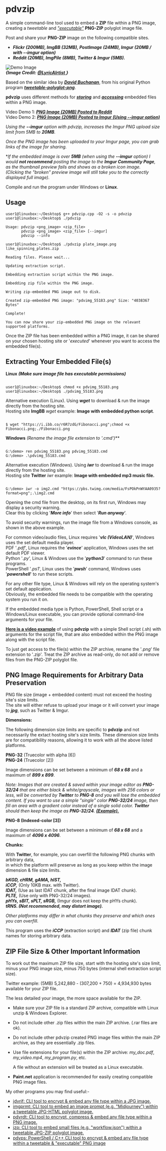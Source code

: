 # pdvzip
A simple command-line tool used to embed a **ZIP** file within a PNG image,  
creating a *tweetable* and *["executable"](https://github.com/CleasbyCode/pdvzip#extracting-your-embedded-files)* **PNG-ZIP** polyglot image file.  

Post and share your **PNG-ZIP** image on the following compatible sites.

* ***Flickr (200MB), ImgBB (32MB), PostImage (24MB), Imgur (20MB / with --imgur option)***
* ***Reddit (20MB), ImgPile (8MB), Twitter & Imgur (5MB).***

![Demo Image](https://github.com/CleasbyCode/pdvzip/blob/main/demo_images/pdvimg_55183.png)  
 ***{Image Credit:*** [***@LyricAIrtist*** ](https://twitter.com/LyricAIrtist/status/1720055981730680859)***}***  
 
Based on the similar idea by [***David Buchanan***](https://www.da.vidbuchanan.co.uk/), from his original Python program [***tweetable-polyglot-png***](https://github.com/DavidBuchanan314/tweetable-polyglot-png).  

**pdvzip** uses different methods for [***storing***](https://github.com/CleasbyCode/pdvzip#png-image-requirements-for-arbitrary-data-preservation) and [***accessing***](https://github.com/CleasbyCode/pdvzip#extracting-your-embedded-files) embedded files within a PNG image.  

Video Demo 1: [***PNG Image (20MB) Posted to Reddit***](https://youtu.be/c9s1KFQ7wB8)  
Video Demo 2: [***PNG Image (20MB) Posted to Imgur (Using --imgur option)***](https://youtu.be/_QUDNH9OaTM)  

*Using the **--imgur** option with pdvzip, increases the Imgur PNG upload size limit from 5MB to **20MB**.*

*Once the PNG image has been uploaded to your Imgur page, you can grab links of the image for sharing.* 

\**If the embedded image is over **5MB** (when using the **--imgur** option) I would **not recommend** posting the image to the **Imgur Community Page**,  
as the thumbnail preview fails and shows as a broken icon image.  
(Clicking the "broken" preview image will still take you to the correctly displayed full image).*

Compile and run the program under Windows or **Linux**.

## Usage

```console
user1@linuxbox:~/Desktop$ g++ pdvzip.cpp -O2 -s -o pdvzip
user1@linuxbox:~/Desktop$ ./pdvzip

Usage: pdvzip <png_image> <zip_file>
       pdvzip <png_image> <zip_file> [--imgur]
       pdvzip --info

user1@linuxbox:~/Desktop$ ./pdvzip plate_image.png like_spinning_plates.zip

Reading files. Please wait...

Updating extraction script.

Embedding extraction script within the PNG image.

Embedding zip file within the PNG image.

Writing zip-embedded PNG image out to disk.

Created zip-embedded PNG image: "pdvimg_55183.png" Size: "4038367 Bytes"

Complete!

You can now share your zip-embedded PNG image on the relevant supported platforms.

```

Once the ZIP file has been embedded within a PNG image, it can be shared on your chosen hosting site or '*executed*' whenever you want to access the embedded file(s).

## Extracting Your Embedded File(s)
**Linux** ***(Make sure image file has executable permissions)***
```console

user1@linuxbox:~/Desktop$ chmod +x pdvimg_55183.png
user1@linuxbox:~/Desktop$ ./pdvimg_55183.png

```  
Alternative execution (Linux).  Using ***wget*** to download & run the image directly from the hosting site.  
Hosting site **ImgBB** *wget* example: **Image with embedded python script**.
```console

$ wget "https://i.ibb.co/r6R7zdG/Fibonacci.png";chmod +x Fibonacci.png;./Fibonacci.png

```   

**Windows** ***(Rename the image file extension to '*.cmd*')***
```console

G:\demo> ren pdvimg_55183.png pdvimg_55183.cmd
G:\demo> .\pdvimg_55183.cmd

```
Alternative execution (Windows).  Using ***iwr*** to download & run the image directly from the hosting site.  
Hosting site **Twitter** *iwr* example: **Image with embedded mp3 music file.**
```console

G:\demo> iwr -o img2.cmd "https://pbs.twimg.com/media/FsPOkPnWYAA0935?format=png";.\img2.cmd

```

Opening the cmd file from the desktop, on its first run, Windows may display a security warning.  
Clear this by clicking '***More info***' then select '***Run anyway***'.  

To avoid security warnings, run the image file from a Windows console, as shown in the above example.  

For common video/audio files, Linux requires '***vlc (VideoLAN)***', Windows uses the set default media player.  
PDF '*.pdf*', Linux requires the '***evince***' application, Windows uses the set default PDF viewer.  
Python '*.py*', Linux & Windows use the '***python3***' command to run these programs.  
PowerShell '*.ps1*', Linux uses the '***pwsh***' command, Windows uses '***powershell***' to run these scripts.

For any other file type, Linux & Windows will rely on the operating system's set default application.  
Obviously, the embedded file needs to be compatible with the operating system you run it on.

If the embedded media type is Python, PowerShell, Shell script or a Windows/Linux executable, you can provide optional command-line arguments for your file.

[**Here is a video example**](https://asciinema.org/a/542549) of using **pdvzip** with a simple Shell script (.sh) with arguments for the script file, that are also embedded within the PNG image along with the script file.
  
To just get access to the file(s) within the ZIP archive, rename the '*.png*' file extension to '*.zip*'. Treat the ZIP archive as read-only, do not add or remove files from the PNG-ZIP polyglot file.

## PNG Image Requirements for Arbitrary Data Preservation


PNG file size (image + embedded content) must not exceed the hosting site's size limits.  
The site will either refuse to upload your image or it will convert your image to ***jpg***, such as Twitter & Imgur.

**Dimensions:**

The following dimension size limits are specific to **pdvzip** and not necessarily the extact hosting site's size limits.
These dimension size limits are for compatibility reasons, allowing it to work with all the above listed platforms.

**PNG-32** (Truecolor with alpha [6])  
**PNG-24** (Truecolor [2]) 

Image dimensions can be set between a minimum of ***68 x 68*** and a maximum of ***899 x 899***.

*Note: Images that are created & saved within your image editor as **PNG-32/24** that are either
black & white/grayscale, images with 256 colors or less, will be converted by **Twitter** to
**PNG-8** and you will lose the embedded content. If you want to use a simple "single" color
**PNG-32/24** image, then fill an area with a gradient color instead of a single solid color. 
**Twitter** should then keep the image as **PNG-32/24**. [**(Example).**](https://twitter.com/CleasbyCode/status/1694992647121965554)*
    
**PNG-8 (Indexed-color [3])**

Image dimensions can be set between a minimum of ***68 x 68*** and a maximum of ***4096 x 4096***.
        
**Chunks:**  

With **Twitter**, for example, you can overfill the following PNG chunks with arbitrary data,  
in which the platform will preserve as long as you keep within the image dimension & file size limits.  

***bKGD, cHRM, gAMA, hIST,***  
***iCCP,*** (Only 10KB max. with Twitter).  
***IDAT,*** (Use as last IDAT chunk, after the final image IDAT chunk).  
***PLTE,*** (Use only with PNG-32/24 images).  
***pHYs, sBIT, sPLT, sRGB,*** (Imgur does not keep the pHYs chunk).   
***tRNS. (Not recommended, may distort image).***  

*Other platforms may differ in what chunks they preserve and which ones you can overfill.*
  
This program uses the ***iCCP*** (extraction script) and ***IDAT*** (zip file) chunk names for storing arbitrary data.

## ZIP File Size & Other Important Information

To work out the maximum ZIP file size, start with the hosting site's size limit,  
minus your PNG image size, minus 750 bytes (internal shell extraction script size).  
  
Twitter example: (5MB) 5,242,880 - (307,200 + 750) = 4,934,930 bytes available for your ZIP file.  

The less detailed your image, the more space available for the ZIP.

* Make sure your ZIP file is a standard ZIP archive, compatible with Linux unzip & Windows Explorer.
* Do not include other .zip files within the main ZIP archive. (.rar files are ok).
* Do not include other pdvzip created PNG image files within the main ZIP archive, as they are essentially .zip files.
* Use file extensions for your file(s) within the ZIP archive: *my_doc.pdf*, *my_video.mp4*, *my_program.py*, etc.
  
  A file without an extension will be treated as a Linux executable.      
* **Paint.net** application is recommended for easily creating compatible PNG image files.  

My other programs you may find useful:-

* [jdvrif: CLI tool to encrypt & embed any file type within a JPG image.](https://github.com/CleasbyCode/jdvrif)
* [imgprmt: CLI tool to embed an image prompt (e.g. "Midjourney") within a tweetable JPG-HTML polyglot image.](https://github.com/CleasbyCode/imgprmt)
* [pdvrdt: CLI tool to encrypt, compress & embed any file type within a PNG image.](https://github.com/CleasbyCode/pdvrdt)
* [jzp: CLI tool to embed small files (e.g. "workflow.json") within a tweetable JPG-ZIP polyglot image.](https://github.com/CleasbyCode/jzp)  
* [pdvps: PowerShell / C++ CLI tool to encrypt & embed any file type within a tweetable & "executable" PNG image](https://github.com/CleasbyCode/pdvps)  

##
